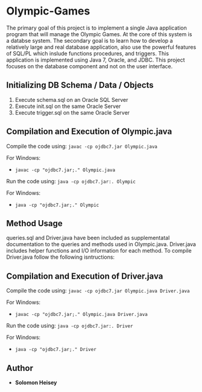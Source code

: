 # Olympic-Games
The primary goal of this project is to implement a single Java application program that will manage the Olympic Games. At the core of this system is a databse system. The secondary goal is to learn how to develop a relatively large and real database application, also use the powerful features of SQL/PL which inslude functions procedures, and triggers. This application is implemented using Java 7, Oracle, and JDBC. This project focuses on the database component and not on the user interface.

## Initializing DB Schema / Data / Objects
1. Execute schema.sql on an Oracle SQL Server
2. Execute init.sql on the same Oracle Server
3. Execute trigger.sql on the same Oracle Server

## Compilation and Execution of Olympic.java
Compile the code using:
```javac -cp ojdbc7.jar Olympic.java```

For Windows: 
* ```javac -cp "ojdbc7.jar;." Olympic.java```

Run the code using: 
```java -cp ojdbc7.jar:. Olympic```

For Windows:
* ```java -cp "ojdbc7.jar;." Olympic```

## Method Usage 
queries.sql and Driver.java have been included as supplementatal documentation to the queries and methods used in Olympic.java. Driver.java includes helper functions and I/O information for each method. To compile Driver.java follow the following isntructions:

## Compilation and Execution of Driver.java
Compile the code using:
```javac -cp ojdbc7.jar Olympic.java Driver.java```

For Windows: 
* ```javac -cp "ojdbc7.jar;." Olympic.java Driver.java```

Run the code using: 
```java -cp ojdbc7.jar:. Driver```

For Windows:
* ```java -cp "ojdbc7.jar;." Driver```


## Author
* **Solomon Heisey**


